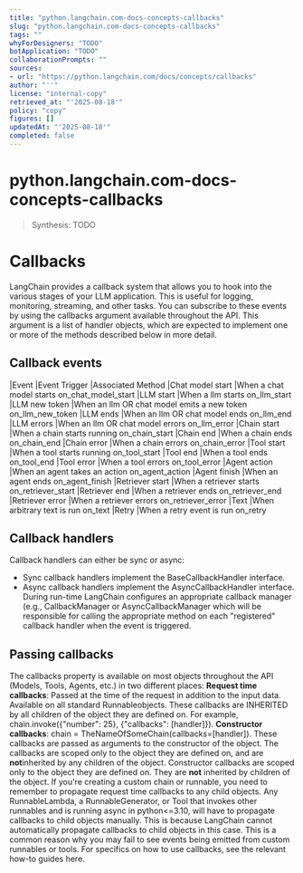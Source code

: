 ```yaml
---
title: "python.langchain.com-docs-concepts-callbacks"
slug: "python.langchain.com-docs-concepts-callbacks"
tags: ""
whyForDesigners: "TODO"
botApplication: "TODO"
collaborationPrompts: ""
sources:
- url: "https://python.langchain.com/docs/concepts/callbacks"
author: "''"
license: "internal-copy"
retrieved_at: "'2025-08-18'"
policy: "copy"
figures: []
updatedAt: "'2025-08-18'"
completed: false
---
```


# python.langchain.com-docs-concepts-callbacks

> Synthesis: TODO

# Callbacks
LangChain provides a callback system that allows you to hook into the various stages of your LLM application. This is useful for logging, monitoring, streaming, and other tasks.
You can subscribe to these events by using the
callbacks argument available throughout the API. This argument is a list of handler objects, which are expected to implement one or more of the methods described below in more detail.
## Callback events
|Event
|Event Trigger
|Associated Method
|Chat model start
|When a chat model starts
on_chat_model_start
|LLM start
|When a llm starts
on_llm_start
|LLM new token
|When an llm OR chat model emits a new token
on_llm_new_token
|LLM ends
|When an llm OR chat model ends
on_llm_end
|LLM errors
|When an llm OR chat model errors
on_llm_error
|Chain start
|When a chain starts running
on_chain_start
|Chain end
|When a chain ends
on_chain_end
|Chain error
|When a chain errors
on_chain_error
|Tool start
|When a tool starts running
on_tool_start
|Tool end
|When a tool ends
on_tool_end
|Tool error
|When a tool errors
on_tool_error
|Agent action
|When an agent takes an action
on_agent_action
|Agent finish
|When an agent ends
on_agent_finish
|Retriever start
|When a retriever starts
on_retriever_start
|Retriever end
|When a retriever ends
on_retriever_end
|Retriever error
|When a retriever errors
on_retriever_error
|Text
|When arbitrary text is run
on_text
|Retry
|When a retry event is run
on_retry
## Callback handlers
Callback handlers can either be
sync or
async:
- Sync callback handlers implement the BaseCallbackHandler interface.
- Async callback handlers implement the AsyncCallbackHandler interface.
During run-time LangChain configures an appropriate callback manager (e.g., CallbackManager or AsyncCallbackManager which will be responsible for calling the appropriate method on each "registered" callback handler when the event is triggered.
## Passing callbacks
The
callbacks property is available on most objects throughout the API (Models, Tools, Agents, etc.) in two different places:
**Request time callbacks**: Passed at the time of the request in addition to the input data. Available on all standard
Runnableobjects. These callbacks are INHERITED by all children of the object they are defined on. For example,
chain.invoke({"number": 25}, {"callbacks": [handler]}).
**Constructor callbacks**:
chain = TheNameOfSomeChain(callbacks=[handler]). These callbacks are passed as arguments to the constructor of the object. The callbacks are scoped only to the object they are defined on, and are
**not**inherited by any children of the object.
Constructor callbacks are scoped only to the object they are defined on. They are
**not** inherited by children
of the object.
If you're creating a custom chain or runnable, you need to remember to propagate request time callbacks to any child objects.
Any
RunnableLambda, a
RunnableGenerator, or
Tool that invokes other runnables
and is running
async in python<=3.10, will have to propagate callbacks to child
objects manually. This is because LangChain cannot automatically propagate
callbacks to child objects in this case.
This is a common reason why you may fail to see events being emitted from custom runnables or tools.
For specifics on how to use callbacks, see the relevant how-to guides here.


